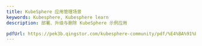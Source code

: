```yaml
---
title: KubeSphere 应用管理场景
keywords: Kubesphere, Kubesphere learn
description: 部署、升级与删除 KubeSphere 示例应用

pdfUrl: https://pek3b.qingstor.com/kubesphere-community/pdf/%E4%BA%91%E5%8E%9F%E7%94%9F%E5%AE%9E%E6%88%98/Helm-Helm%E5%8F%8A%E5%BA%94%E7%94%A8%E4%BB%93%E5%BA%93%E7%AE%80%E4%BB%8B.pdf
---
```



